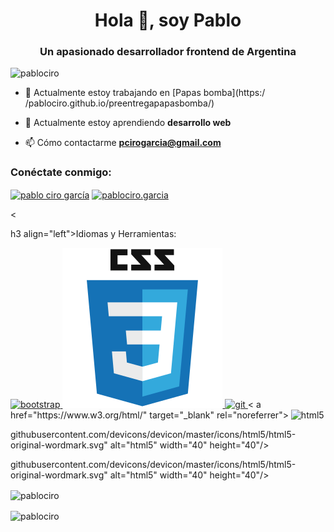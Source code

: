 <h1 align="center">Hola 👋, soy Pablo</h1>
<h3 align="center">Un apasionado desarrollador frontend de Argentina</h3>

<p align="left"> <img src=" https://komarev.com/ghpvc/?username=pablociro&label=Profile%20views&color=0e75b6&style=flat" alt="pablociro" /> </p>

- 🔭 Actualmente estoy trabajando en [Papas bomba](https:/ /pablociro.github.io/preentregapapasbomba/)

- 🌱 Actualmente estoy aprendiendo **desarrollo web**

- 📫 Cómo contactarme **pcirogarcia@gmail.com**

<h3 align="left">Conéctate conmigo: </h3>
<p align="izquierda">
<a href="https://linkedin.com/in/pablo ciro garcía" target="blank"><img align="center" src="https://raw.githubusercontent.com/rahuldkjain/github-profile -readme-generator/master/src/images/icons/Social/linked-in-alt.svg" alt="pablo ciro garcía" height="30" width="40" /></a> <a href
= "https://instagram.com/pablociro.garcia" target="blank"><img align="center" src="https://raw.githubusercontent.com/rahuldkjain/github-profile-readme-generator/master /src/images/icons/Social/instagram.svg" alt="pablociro.garcia" height="30" width="40" /></a> </p>
<

h3 align="left">Idiomas y Herramientas:</h3>

<p align="left"> <a href="https://getbootstrap.com" target="_blank" rel="noreferrer"> <img src="https://raw.githubusercontent.com/devicons/devicon /master/icons/bootstrap/bootstrap-plain-wordmark.svg" alt="bootstrap" width="40" height="40"/> </a> <a href="https://www.w3schools.com /css/" target="_blank" rel="noreferrer"> <img src="https://raw.githubusercontent.com/devicons/devicon/master/icons/css3/css3-original-wordmark.svg" alt= "css3" ancho="40" altura="40"/> </a> <a href="https://git-scm.com/" target="_blank" rel="noreferrer"> <img src="https://www.vectorlogo.zone/logos/git-scm/git-scm-icon.svg" alt="git" width="40" height="40"/> </a> < a href="https://www.w3.org/html/" target="_blank" rel="noreferrer"> <img src="https://raw.githubusercontent.com/devicons/devicon/master/icons /html5/html5-original-wordmark.svg" alt="html5" width="40" height="40"/> </a> </p>githubusercontent.com/devicons/devicon/master/icons/html5/html5-original-wordmark.svg" alt="html5" width="40" height="40"/> </a> </p>githubusercontent.com/devicons/devicon/master/icons/html5/html5-original-wordmark.svg" alt="html5" width="40" height="40"/> </a> </p>

<p><img align="center" src="https://github-readme-stats.vercel.app/api/top-langs?username=pablociro&show_icons=true&locale=en&layout=compact" alt="pablociro" /> </p>

<p><img align="center" src="https://github-readme-streak-stats.herokuapp.com/?user=pablociro&" alt="pablociro" /></p>
